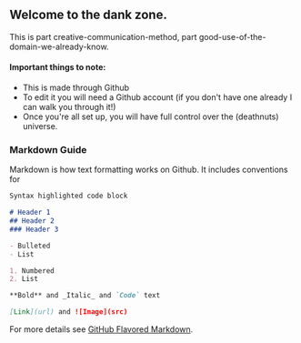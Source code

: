 ## Welcome to the dank zone.

This is part creative-communication-method, part good-use-of-the-domain-we-already-know.

#### Important things to note: 
- This is made through Github
- To edit it you will need a Github account (if you don't have one already I can walk you through it!)
- Once you're all set up, you will have full control over the (deathnuts) universe. 


### Markdown Guide

Markdown is how text formatting works on Github. It includes conventions for

```markdown
Syntax highlighted code block

# Header 1
## Header 2
### Header 3

- Bulleted
- List

1. Numbered
2. List

**Bold** and _Italic_ and `Code` text

[Link](url) and ![Image](src)
```

For more details see [GitHub Flavored Markdown](https://guides.github.com/features/mastering-markdown/).
